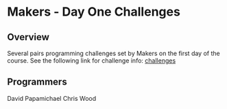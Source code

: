 # Makers - Day One Challenges

## Overview

Several pairs programming challenges set by Makers on the first day of the course. See the following link for challenge info: [challenges](https://github.com/makersacademy/skills-workshops/tree/master/week-1/pairing_challenges)


## Programmers

David Papamichael
Chris Wood 
